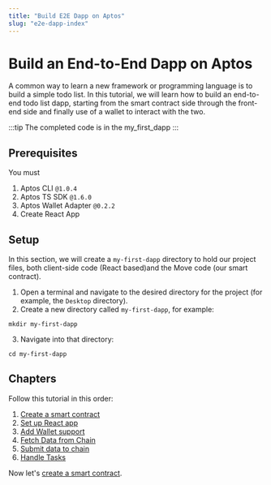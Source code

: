 ```yaml
---
title: "Build E2E Dapp on Aptos"
slug: "e2e-dapp-index"
---
```


# Build an End-to-End Dapp on Aptos

A common way to learn a new framework or programming language is to build a simple todo list. In this tutorial, we will learn how to build an end-to-end todo list dapp, starting from the smart contract side through the front-end side and finally use of a wallet to interact with the two.

:::tip
The completed code is in the my_first_dapp
:::

## Prerequisites

You must

1. Aptos CLI `@1.0.4`
2. Aptos TS SDK `@1.6.0`
3. Aptos Wallet Adapter `@0.2.2`
4. Create React App

## Setup

In this section, we will create a `my-first-dapp` directory to hold our project files, both client-side code (React based)and the Move code (our smart contract).

1. Open a terminal and navigate to the desired directory for the project (for example, the `Desktop` directory).
2. Create a new directory called `my-first-dapp`, for example:

```shell
mkdir my-first-dapp
```

3. Navigate into that directory:

```shell
cd my-first-dapp
```

## Chapters

Follow this tutorial in this order:

1. [Create a smart contract](./1-create-smart-contract.md)
2. [Set up React app](./2-set-up-react-app.md)
3. [Add Wallet support](3-add-wallet-support.md)
4. [Fetch Data from Chain](4-fetch-data-from-chain.md)
5. [Submit data to chain](./5-submit-data-to-chain.md)
6. [Handle Tasks](./6-handle-tasks.md)

Now let's [create a smart contract](./1-create-smart-contract.md).
